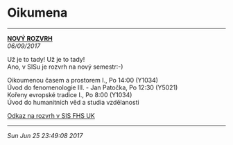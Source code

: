 # Oikumena

***

**[NOVÝ ROZVRH](https://www.facebook.com/groups/OikumenouCasemaProstorem/permalink/531334780537607/)**  
*06/09/2017*   

Už je to tady! Už je to tady!   
Ano, v SISu je rozvrh na nový semestr:-)   

Oikoumenou časem a prostorem I., Po 14:00 (Y1034)    
Úvod do fenomenologie III. - Jan Patočka, Po 12:30 (Y5021)    
Kořeny evropské tradice I., Po 8:00 (Y1034)   
Úvod do humanitních věd a studia vzdělanosti   

[Odkaz na rozvrh v SIS FHS UK](https://is.cuni.cz/studium/rozvrhng/roz_ucitel_macro.php?fak=11240&skr=2017&sem=1&ucitel=14830)   


***

*Sun Jun 25 23:49:08 2017*
